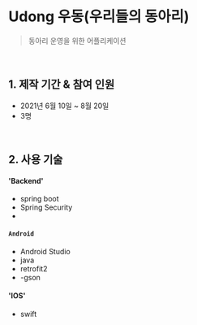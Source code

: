 # Udong 우동(우리들의 동아리)
> 동아리 운영을 위한 어플리케이션
>

</br>

## 1. 제작 기간 & 참여 인원
- 2021년 6월 10일 ~ 8월 20일
- 3명


</br>

## 2. 사용 기술

#### 'Backend'
  - spring boot
  - Spring Security
  - 
#### `Android`
  - Android Studio
  - java
  - retrofit2
  - -gson
#### 'IOS'
  - swift

  
